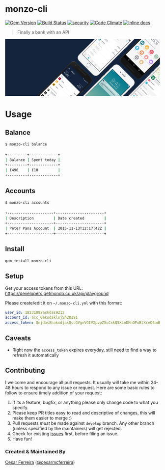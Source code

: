 # monzo-cli
[![Gem Version](https://badge.fury.io/rb/monzo-cli.svg)](https://badge.fury.io/rb/monzo-cli)
[![Build Status](https://travis-ci.org/cesarferreira/lasertag.svg?branch=master)](https://travis-ci.org/cesarferreira/lasertag)  [![security](https://hakiri.io/github/cesarferreira/lasertag/master.svg)](https://hakiri.io/github/cesarferreira/lasertag/master)
[![Code Climate](https://codeclimate.com/github/cesarferreira/monzo-cli/badges/gpa.svg)](https://codeclimate.com/github/cesarferreira/monzo-cli)
[![Inline docs](http://inch-ci.org/github/cesarferreira/monzo-cli.svg?branch=master)](http://inch-ci.org/github/cesarferreira/monzo-cli)

> Finally a bank with an API

![Image](extras/header.jpg)

# Usage
## Balance

```bash
$ monzo-cli balance

+---------+-------------+
| Balance | Spent today |
+---------+-------------+
| £490    | £10         |
+---------+-------------+
```

## Accounts

```bash
$ monzo-cli accounts

+---------------------+----------------------+
| Description         | Date created         |
+---------------------+----------------------+
| Peter Pans Account  | 2015-11-13T12:17:42Z |
+---------------------+----------------------+
```

## Install

```bash
gem install monzo-cli
```

## Setup
Get your access tokens from this URL: https://developers.getmondo.co.uk/api/playground


Please create/edit it on `~/.monzo-cli.yml` with this format:


```yml
user_id: 18231092askdas9212
account_id: acc_0aksdaklsjSh28181
access_token: Qnjdas8hakxdjasQscGVgnVGIVXpvpZ5uCxkQ5XLnDHnOPoBtXreQ6adBo

```

## Caveats
- Right now the `access_token` expires everyday, still need to find a way to refresh it automatically

## Contributing
I welcome and encourage all pull requests. It usually will take me within 24-48 hours to respond to any issue or request. Here are some basic rules to follow to ensure timely addition of your request:
  1. If its a feature, bugfix, or anything please only change code to what you specify.
  2. Please keep PR titles easy to read and descriptive of changes, this will make them easier to merge :)
  3. Pull requests _must_ be made against `develop` branch. Any other branch (unless specified by the maintainers) will get rejected.
  4. Check for existing [issues](https://github.com/cesarferreira/monzo-cli/issues) first, before filing an issue.
  5. Have fun!

### Created & Maintained By
[Cesar Ferreira](https://github.com/cesarferreira) ([@cesarmcferreira](https://www.twitter.com/cesarmcferreira))
